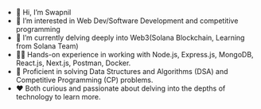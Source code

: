 - 👋 Hi, I’m Swapnil
- 👀 I’m interested in Web Dev/Software Development and competitive programming
- 🌱 I’m currently delving deeply into Web3(Solana Blockchain, Learning from Solana Team)
- 👨‍💻 Hands-on experience in working with Node.js, Express.js, MongoDB, React.js, Next.js, Postman, Docker.
- 🧠 Proficient in solving Data Structures and Algorithms (DSA) and Competitive Programming (CP) problems.
- ❤️ Both curious and passionate about delving into the depths of technology to learn more.

<!---
homosapien14/homosapien14 is a ✨ special ✨ repository because its `README.md` (this file) appears on your GitHub profile.
You can click the Preview link to take a look at your changes.
--->

